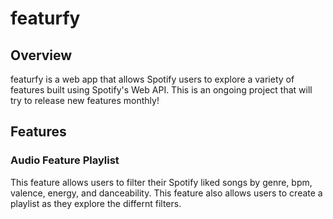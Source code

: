 # featurfy

## Overview
featurfy is a web app that allows Spotify users to explore a variety of features built using Spotify's Web API. This is an ongoing project that will try to release new features monthly!


## Features
### Audio Feature Playlist
This feature allows users to filter their Spotify liked songs by genre, bpm, valence, energy, and danceability. This feature also allows users to create a playlist as they explore the differnt filters. 
